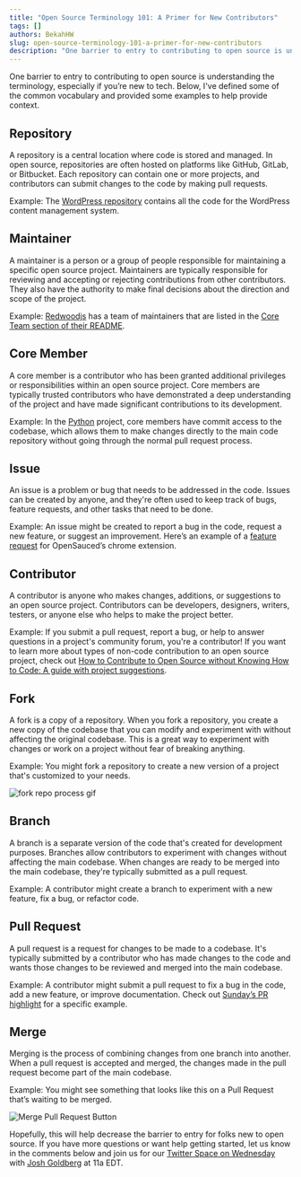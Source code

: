 ```yaml
---
title: "Open Source Terminology 101: A Primer for New Contributors"
tags: []
authors: BekahHW
slug: open-source-terminology-101-a-primer-for-new-contributors
description: "One barrier to entry to contributing to open source is understanding the terminology."
---
```


One barrier to entry to contributing to open source is understanding the terminology, especially if you’re new to tech. Below, I've defined some of the common vocabulary and provided some examples to help provide context.

<!-- truncate -->

## Repository

A repository is a central location where code is stored and managed. In open source, repositories are often hosted on platforms like GitHub, GitLab, or Bitbucket. Each repository can contain one or more projects, and contributors can submit changes to the code by making pull requests.

Example: The [WordPress repository](https://github.com/WordPress/WordPress) contains all the code for the WordPress content management system.

## Maintainer
A maintainer is a person or a group of people responsible for maintaining a specific open source project. Maintainers are typically responsible for reviewing and accepting or rejecting contributions from other contributors. They also have the authority to make final decisions about the direction and scope of the project.

Example:  [Redwoodjs](https://insights.opensauced.pizza/hot/repositories/filter/redwoodjs/redwood) has a team of maintainers that are listed in the [Core Team section of their README](https://github.com/redwoodjs/redwood#core-team).

## Core Member
A core member is a contributor who has been granted additional privileges or responsibilities within an open source project. Core members are typically trusted contributors who have demonstrated a deep understanding of the project and have made significant contributions to its development.

Example: In the [Python](https://github.com/python/cpython) project, core members have commit access to the codebase, which allows them to make changes directly to the main code repository without going through the normal pull request process.

## Issue

An issue is a problem or bug that needs to be addressed in the code. Issues can be created by anyone, and they're often used to keep track of bugs, feature requests, and other tasks that need to be done.

Example: An issue might be created to report a bug in the code, request a new feature, or suggest an improvement. Here’s an example of a [feature request](https://github.com/open-sauced/browser-extensions/issues/58) for OpenSauced’s chrome extension.

## Contributor

A contributor is anyone who makes changes, additions, or suggestions to an open source project. Contributors can be developers, designers, writers, testers, or anyone else who helps to make the project better.

Example: If you submit a pull request, report a bug, or help to answer questions in a project's community forum, you're a contributor! If you want to learn more about types of non-code contribution to an open source project, check out [How to Contribute to Open Source without Knowing How to Code: A guide with project suggestions](https://dev.to/opensauced/how-to-contribute-to-open-source-without-knowing-how-to-code-a-guide-with-project-suggestions-59e5). 

## Fork

A fork is a copy of a repository. When you fork a repository, you create a new copy of the codebase that you can modify and experiment with without affecting the original codebase. This is a great way to experiment with changes or work on a project without fear of breaking anything.

Example: You might fork a repository to create a new version of a project that's customized to your needs.

![fork repo process gif](https://dev-to-uploads.s3.amazonaws.com/uploads/articles/92lh02osb98ihj0tnw9j.gif)


## Branch

A branch is a separate version of the code that's created for development purposes. Branches allow contributors to experiment with changes without affecting the main codebase. When changes are ready to be merged into the main codebase, they're typically submitted as a pull request.

Example: A contributor might create a branch to experiment with a new feature, fix a bug, or refactor code. 

## Pull Request

A pull request is a request for changes to be made to a codebase. It's typically submitted by a contributor who has made changes to the code and wants those changes to be reviewed and merged into the main codebase.

Example: A contributor might submit a pull request to fix a bug in the code, add a new feature, or improve documentation. Check out [Sunday’s PR highlight](https://insights.opensauced.pizza/feed/114) for a specific example.


## Merge

Merging is the process of combining changes from one branch into another. When a pull request is accepted and merged, the changes made in the pull request become part of the main codebase.

Example: You might see something that looks like this on a Pull Request that’s waiting to be merged.


![Merge Pull Request Button](https://dev-to-uploads.s3.amazonaws.com/uploads/articles/zreesiyxn9n9vydc4krw.png)



Hopefully, this will help decrease the barrier to entry for folks new to open source. If you have more questions or want help getting started, let us know in the comments below and join us for our [Twitter Space on Wednesday](https://twitter.com/i/spaces/1MnxnpZNrvmGO) with [Josh Goldberg](https://twitter.com/JoshuaKGoldberg) at 11a EDT.



